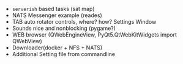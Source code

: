 

* `serverish` based tasks (sat map)
* NATS Messenger example (reades)
* TAB auto rotator controls, where? how? Settings Window
* Sounds nice and nonblocking (pygame?)
* WEB browser (QWebEngineView, PyQt5.QtWebKitWidgets import QWebView)
* Downloader(docker + NFS + NATS)
* Additional Setting file from commandline